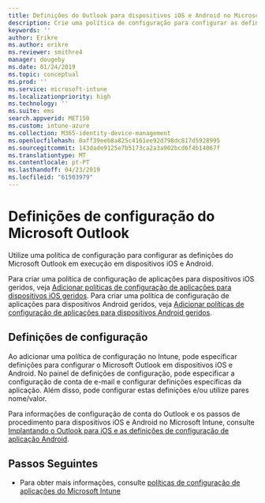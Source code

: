 ```yaml
---
title: Definições do Outlook para dispositivos iOS e Android no Microsoft Intune
description: Crie uma política de configuração para configurar as definições do Microsoft Outlook em execução em dispositivos iOS e Android.
keywords: ''
author: Erikre
ms.author: erikre
ms.reviewer: smithre4
manager: dougeby
ms.date: 01/24/2019
ms.topic: conceptual
ms.prod: ''
ms.service: microsoft-intune
ms.localizationpriority: high
ms.technology: ''
ms.suite: ems
search.appverid: MET150
ms.custom: intune-azure
ms.collection: M365-identity-device-management
ms.openlocfilehash: 0aff39eeb8a825c4161ee92d798dc817d5928995
ms.sourcegitcommit: 143dade9125e7b5173ca2a3a902bcd6f4b14067f
ms.translationtype: MT
ms.contentlocale: pt-PT
ms.lasthandoff: 04/23/2019
ms.locfileid: "61503979"
---
```

# <a name="microsoft-outlook-configuration-settings"></a>Definições de configuração do Microsoft Outlook 

Utilize uma política de configuração para configurar as definições do Microsoft Outlook em execução em dispositivos iOS e Android. 

Para criar uma política de configuração de aplicações para dispositivos iOS geridos, veja [Adicionar políticas de configuração de aplicações para dispositivos iOS geridos](app-configuration-policies-use-ios.md). Para criar uma política de configuração de aplicações para dispositivos Android geridos, veja [Adicionar políticas de configuração de aplicações para dispositivos Android geridos](app-configuration-policies-use-android.md). 

## <a name="configuration-settings"></a>Definições de configuração

Ao adicionar uma política de configuração no Intune, pode especificar definições para configurar o Microsoft Outlook em dispositivos iOS e Android. No painel de definições de configuração, pode especificar a configuração de conta de e-mail e configurar definições específicas da aplicação. Além disso, pode configurar estas definições e/ou utilize pares nome/valor.

Para informações de configuração de conta do Outlook e os passos de procedimento para dispositivos iOS e Android no Microsoft Intune, consulte [Implantando o Outlook para iOS e as definições de configuração de aplicação Android](https://docs.microsoft.com/exchange/clients-and-mobile-in-exchange-online/outlook-for-ios-and-android/outlook-for-ios-and-android-configuration-with-microsoft-intune).

## <a name="next-steps"></a>Passos Seguintes

- Para obter mais informações, consulte [políticas de configuração de aplicações do Microsoft Intune](app-configuration-policies-overview.md)

